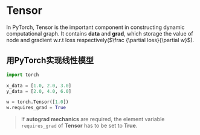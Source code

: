 # Tensor

In PyTorch, Tensor is the important component in constructing dynamic computational graph. It contains **data** and **grad**, which storage the value of node and gradient w.r.t loss respectively($\frac {\partial loss}{\partial w}$).

## 用PyTorch实现线性模型

```python
import torch

x_data = [1.0, 2.0, 3.0]
y_data = [2.0, 4.0, 6.0]

w = torch.Tensor([1.0])
w.requires_grad = True
```

> If **autograd mechanics** are required, the element variable `requires_grad` of **Tensor** has to be set to **True**.

